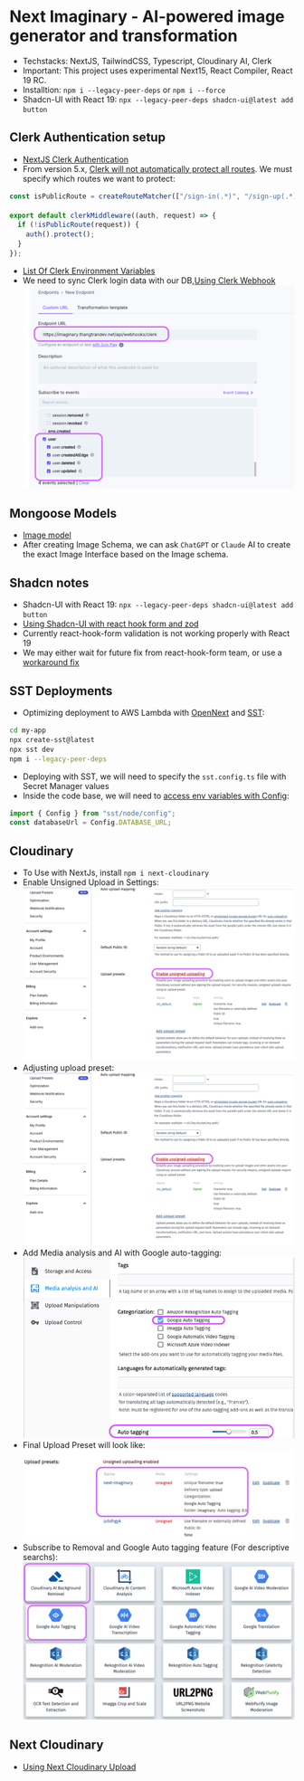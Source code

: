 # Next Imaginary - AI-powered image generator and transformation

- Techstacks: NextJS, TailwindCSS, Typescript, Cloudinary AI, Clerk
- Important: This project uses experimental Next15, React Compiler, React 19 RC.
- Installtion: `npm i --legacy-peer-deps` or `npm i --force`
- Shadcn-UI with React 19: `npx --legacy-peer-deps shadcn-ui@latest add button`

## Clerk Authentication setup

- [NextJS Clerk Authentication](https://clerk.com/docs/quickstarts/nextjs)
- From version 5.x, [Clerk will not automatically protect all routes](https://clerk.com/docs/references/nextjs/clerk-middleware#protect-all-routes). We must specify which routes we want to protect:

```ts
const isPublicRoute = createRouteMatcher(["/sign-in(.*)", "/sign-up(.*)"]);

export default clerkMiddleware((auth, request) => {
  if (!isPublicRoute(request)) {
    auth().protect();
  }
});
```

- [List Of Clerk Environment Variables](https://clerk.com/docs/deployments/clerk-environment-variables#sign-in-and-sign-up-redirects)
- We need to sync Clerk login data with our DB,[Using Clerk Webhook](https://clerk.com/docs/integrations/webhooks/sync-data)
  ![Clerk Webhook Endpoint](../images/clerk-webhook.png)

## Mongoose Models

- [Image model](./lib/database/models/Image.ts)
- After creating Image Schema, we can ask `ChatGPT` or `Claude` AI to create the exact Image Interface based on the Image schema.

## Shadcn notes

- Shadcn-UI with React 19: `npx --legacy-peer-deps shadcn-ui@latest add button`
- [Using Shadcn-UI with react hook form and zod](https://ui.shadcn.com/docs/components/form)
- Currently react-hook-form validation is not working properly with React 19
- We may either wait for future fix from react-hook-form team, or use a [workaround fix](https://github.com/orgs/react-hook-form/discussions/11832)

## SST Deployments

- Optimizing deployment to AWS Lambda with [OpenNext](https://opennext.org) and [SST](https://docs.sst.dev/start/nextjs):

```bash
cd my-app
npx create-sst@latest
npx sst dev
npm i --legacy-peer-deps
```

- Deploying with SST, we will need to specify the `sst.config.ts` file with Secret Manager values
- Inside the code base, we will need to [access env variables with Config](https://github.com/thangtran3112/neon-next-aws/blob/4bfdbffe147868961557aefd2419b327cd9adee6/src/app/lib/db.js#L13):

```ts
import { Config } from "sst/node/config";
const databaseUrl = Config.DATABASE_URL;
```

## Cloudinary

- To Use with NextJs, install `npm i next-cloudinary`
- Enable Unsigned Upload in Settings:
  ![Enable Unsigned Uploading in Settings](../images/unsigned-upload-cloudinary.png)
- Adjusting upload preset:
  ![Adjusting upload preset](../images/upload-preset.png)
- Add Media analysis and AI with Google auto-tagging:
  ![Google auto-tagging](../images/google-auto-tagging.png)
- Final Upload Preset will look like:
  ![Final Upload Preset](../images/final-upload-preset.png)
- Subscribe to Removal and Google Auto tagging feature (For descriptive searchs):
  ![Cloudinary AI Features](../images/cloudinary-ai-features.png)

## Next Cloudinary

- [Using Next Cloudinary Upload](https://next.cloudinary.dev/clduploadwidget/basic-usage)
